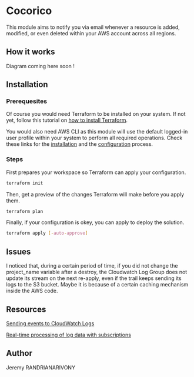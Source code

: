 # Cocorico

This module aims to notify you via email whenever a resource is added, modified, or even deleted within your AWS account across all regions.

## How it works

Diagram coming here soon !

## Installation

### Prerequesites

Of course you would need Terraform to be installed on your system. If not yet, follow this tutorial on [how to install Terraform](https://developer.hashicorp.com/terraform/tutorials/aws-get-started/install-cli).

You would also need AWS CLI as this module will use the default logged-in user profile within your system to perform all required operations. Check these links for the [installation](https://docs.aws.amazon.com/cli/latest/userguide/getting-started-install.html) and the [configuration](https://docs.aws.amazon.com/cli/latest/userguide/cli-configure-files.html#cli-configure-files-methods) process.

### Steps

First prepares your workspace so Terraform can apply your configuration.

```bash
terraform init
```

Then, get a preview of the changes Terraform will make before you apply them.

```bash
terraform plan
```

Finally, if your configuration is okey, you can apply to deploy the solution.

```bash
terraform apply [-auto-approve]
```

## Issues

I noticed that, during a certain period of time, if you did not change the project_name variable after a destroy, the Cloudwatch Log Group does not update its stream on the next re-apply, even if the trail keeps sending its logs to the S3 bucket. Maybe it is because of a certain caching mechanism inside the AWS code.

## Resources

[Sending events to CloudWatch Logs](https://docs.aws.amazon.com/awscloudtrail/latest/userguide/send-cloudtrail-events-to-cloudwatch-logs.html)

[Real-time processing of log data with subscriptions](https://docs.aws.amazon.com/AmazonCloudWatch/latest/logs/Subscriptions.html)

## Author

Jeremy RANDRIANARIVONY
